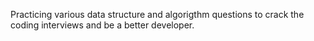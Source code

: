 Practicing various data structure and algorigthm questions to crack the coding interviews and be a better developer.
